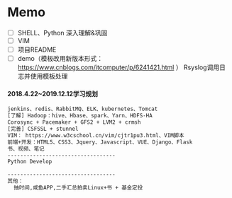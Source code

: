 
# Memo

- [ ] SHELL、Python 深入理解&巩固
- [ ] VIM
- [ ] 项目README
- [ ] demo（模板改用新版本形式：https://www.cnblogs.com/itcomputer/p/6241421.html ） Rsyslog调用日志并使用模板处理

#### 2018.4.22~2019.12.12学习规划
```txt
jenkins、redis、RabbitMQ、ELK、kubernetes、Tomcat
[了解] Hadoop：hive、Hbase、spark、Yarn、HDFS-HA
Corosync + Pacemaker + GFS2 + LVM2 + crmsh
[完善] CSFSSL + stunnel
VIM： https://www.w3cschool.cn/vim/cjtr1pu3.html、VIM脚本
前端+开发：HTML5、CSS3、Jquery、Javascript、VUE、Django、Flask
书、视频、笔记
----------------------------------
Python Develop

----------------------------------
其他：
  抽时间,咸鱼APP,二手汇总拍卖Linux+书 + 基金定投
```
